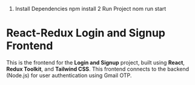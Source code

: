 1. Install Dependencies
   npm install
   2 Run Project
   nom run start

# React-Redux Login and Signup Frontend

This is the frontend for the **Login and Signup** project, built using **React**, **Redux Toolkit**, and **Tailwind CSS**.
This frontend connects to the backend (Node.js) for user authentication using Gmail OTP.
